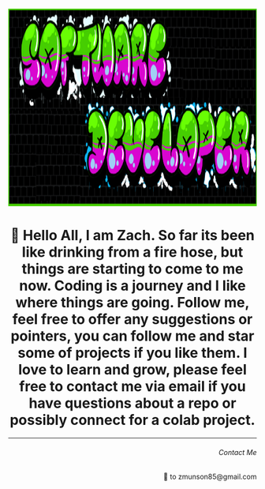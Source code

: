 <p align="background">
  <img src="gitRMimage.png" height ="400"width="1000" title="hover text">
</p>

<h1 align="center"> 👋 Hello All, I am Zach. So far its been like drinking from a fire hose, but things are starting to come to me now. Coding is a journey and I like where things are going. Follow me, feel free to offer any suggestions or pointers, you can follow me and star some of projects if you like them. I love to learn and grow, please feel free to contact me via email if you have questions about a repo or possibly connect for a colab project. </h1>

----------------------------------------------------------------
<h6 align="right">Contact Me</h6>
<p align="right">📧 to zmunson85@gmail.com</p>
